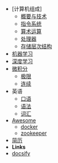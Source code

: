 - [计算机组成]
  - [概要与技术](cod/abstractions)
  - [指令系统](cod/)
  - [算术运算](cod/)
  - [处理器](cod/)
  - [存储层次结构](cod/)
- [机器学习](ml)
- [深度学习](dl)
- [微积分](calculus/introduction)
  - [极限](calculus/limit)
  - [连续](calculus/continuity)
- 英语
  - [口语](en/colloquialism)
  - [语法](en/grammar)
  - [词汇](en/vocabulary)
- [Awesome](awesome/awesome)
  - [docker](awesome/docker)
  - [zookeeper](awesome/zookeeper)
- [简历](profile)
- **Links**
- [docsify](https://docsify.js.org)